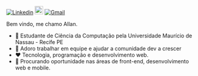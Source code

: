 [![Linkedin](https://img.shields.io/badge/-LinkedIn-blue?style=flat&logo=Linkedin&logoColor=white)](https://www.linkedin.com/in/allan-carneiro-97a0131b5/)
[<img src="https://img.shields.io/github/followers/milenacarecho?label=follow&style=social" height="22" title="Follow me" />](https://github.com/allandxsh) 
[![Gmail](https://img.shields.io/badge/-Gmail-c14438?style=flat&logo=Gmail&logoColor=white)](mailto:allanhmc9@gmail.com)

Bem vindo, me chamo Allan.

- 📖 Estudante de Ciência da Computação pela Universidade Maurício de Nassau - Recife PE
- 🤝 Adoro trabalhar em equipe e ajudar a comunidade dev a crescer
- ❤️ Tecnologia, programação e desenvolvimento web.
- 🔎 Procurando oportunidade nas áreas de front-end, desenvolvimento web e mobile.
